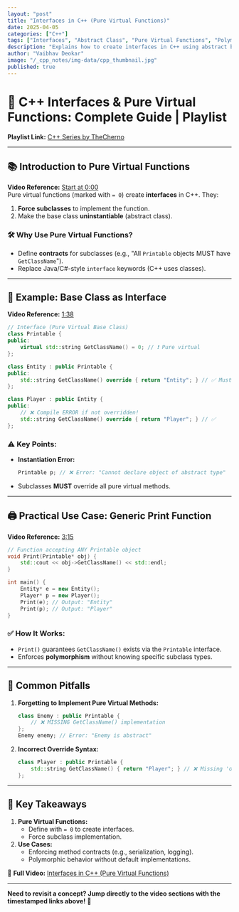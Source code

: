 ```yaml
---
layout: "post"
title: "Interfaces in C++ (Pure Virtual Functions)"
date: 2025-04-05
categories: ["C++"]
tags: ["Interfaces", "Abstract Class", "Pure Virtual Functions", "Polymorphism", "Inheritance", "OOP"]
description: "Explains how to create interfaces in C++ using abstract base classes and pure virtual functions (= 0) to enforce contracts on derived classes."
author: "Vaibhav Deokar"
image: "/_cpp_notes/img-data/cpp_thumbnail.jpg"
published: true
---
```

# 🎥 C++ Interfaces & Pure Virtual Functions: Complete Guide | Playlist  
**Playlist Link:** [C++ Series by TheCherno](https://www.youtube.com/watch?v=9RJTQmK0YPI&list=PLlrATfBNZ98dudnM48yfGUldqGD0S4FFb&index=10)  

---

## 📚 **Introduction to Pure Virtual Functions**  
**Video Reference:** [Start at 0:00](https://youtu.be/UWAdd13EfM8?t=0)  
Pure virtual functions (marked with `= 0`) create **interfaces** in C++. They:  
1. **Force subclasses** to implement the function.  
2. Make the base class **uninstantiable** (abstract class).  

### 🛠️ **Why Use Pure Virtual Functions?**  
- Define **contracts** for subclasses (e.g., "All `Printable` objects MUST have `GetClassName`").  
- Replace Java/C#-style `interface` keywords (C++ uses classes).  

---

## 🧩 **Example: Base Class as Interface**  
**Video Reference:** [1:38](https://youtu.be/UWAdd13EfM8?t=98)  
```cpp  
// Interface (Pure Virtual Base Class)  
class Printable {  
public:  
    virtual std::string GetClassName() = 0; // ❗ Pure virtual  
};  

class Entity : public Printable {  
public:  
    std::string GetClassName() override { return "Entity"; } // ✅ Must implement  
};  

class Player : public Entity {  
public:  
    // ❌ Compile ERROR if not overridden!  
    std::string GetClassName() override { return "Player"; } // ✅  
};  
```  

### ⚠️ **Key Points:**  
- **Instantiation Error:**  
  ```cpp  
  Printable p; // ❌ Error: "Cannot declare object of abstract type"  
  ```  
- Subclasses **MUST** override all pure virtual methods.  

---

## 🖨️ **Practical Use Case: Generic Print Function**  
**Video Reference:** [3:15](https://youtu.be/UWAdd13EfM8?t=195)  
```cpp  
// Function accepting ANY Printable object  
void Print(Printable* obj) {  
    std::cout << obj->GetClassName() << std::endl;  
}  

int main() {  
    Entity* e = new Entity();  
    Player* p = new Player();  
    Print(e); // Output: "Entity"  
    Print(p); // Output: "Player"  
}  
```  

### ✅ **How It Works:**  
- `Print()` guarantees `GetClassName()` exists via the `Printable` interface.  
- Enforces **polymorphism** without knowing specific subclass types.  

---

## 🚫 **Common Pitfalls**  
1. **Forgetting to Implement Pure Virtual Methods:**  
   ```cpp  
   class Enemy : public Printable {  
       // ❌ MISSING GetClassName() implementation  
   };  
   Enemy enemy; // Error: "Enemy is abstract"  
   ```  

2. **Incorrect Override Syntax:**  
   ```cpp  
   class Player : public Printable {  
       std::string GetClassName() { return "Player"; } // ❌ Missing 'override'  
   };  
   ```  

---

## 📌 **Key Takeaways**  
1. **Pure Virtual Functions:**  
   - Define with `= 0` to create interfaces.  
   - Force subclass implementation.  
2. **Use Cases:**  
   - Enforcing method contracts (e.g., serialization, logging).  
   - Polymorphic behavior without default implementations.  

🔗 **Full Video:** [Interfaces in C++ (Pure Virtual Functions)](https://youtu.be/UWAdd13EfM8)  

--- 

**Need to revisit a concept? Jump directly to the video sections with the timestamped links above!** 🚀
